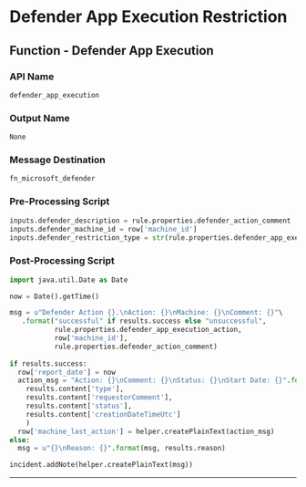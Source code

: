 <!--
    DO NOT MANUALLY EDIT THIS FILE
    THIS FILE IS AUTOMATICALLY GENERATED WITH resilient-circuits codegen
-->

# Defender App Execution Restriction

## Function - Defender App Execution

### API Name
`defender_app_execution`

### Output Name
`None`

### Message Destination
`fn_microsoft_defender`

### Pre-Processing Script
```python
inputs.defender_description = rule.properties.defender_action_comment
inputs.defender_machine_id = row['machine_id']
inputs.defender_restriction_type = str(rule.properties.defender_app_execution_action)

```

### Post-Processing Script
```python
import java.util.Date as Date

now = Date().getTime()

msg = u"Defender Action {}.\nAction: {}\nMachine: {}\nComment: {}"\
   .format("successful" if results.success else "unsuccessful",
           rule.properties.defender_app_execution_action,
           row['machine_id'],
           rule.properties.defender_action_comment)
           
if results.success:
  row['report_date'] = now
  action_msg = "Action: {}\nComment: {}\nStatus: {}\nStart Date: {}".format(
    results.content['type'],
    results.content['requestorComment'],
    results.content['status'],
    results.content['creationDateTimeUtc']
    )
  row['machine_last_action'] = helper.createPlainText(action_msg)
else:
  msg = u"{}\nReason: {}".format(msg, results.reason)

incident.addNote(helper.createPlainText(msg))

```

---

